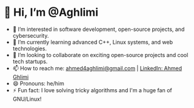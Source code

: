 # 👋 Hi, I’m @Aghlimi

- 👀 I’m interested in software development, open-source projects, and cybersecurity.
- 🌱 I’m currently learning advanced C++, Linux systems, and web technologies.
- 💞️ I’m looking to collaborate on exciting open-source projects and cool tech startups.
- 📫 How to reach me: [ahmed4aghlimi@gmail.com](mailto:ahmed4aghlimi@gmail.com) | [LinkedIn: Ahmed Ghlimi](https://www.linkedin.com/in/ahmed-ghlimi/)
- 😄 Pronouns: he/him
- ⚡ Fun fact: I love solving tricky algorithms and I'm a huge fan of GNU/Linux!

<!---
Aghlimi/Aghlimi is a ✨ special ✨ repository because its `README.md` (this file) appears on your GitHub profile.
You can click the Preview link to take a look at your changes.
--->
